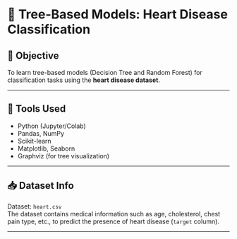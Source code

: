 # 🌳 Tree-Based Models: Heart Disease Classification

## 🎯 Objective
To learn tree-based models (Decision Tree and Random Forest) for classification tasks using the **heart disease dataset**.

---

## 🧰 Tools Used
- Python (Jupyter/Colab)
- Pandas, NumPy
- Scikit-learn
- Matplotlib, Seaborn
- Graphviz (for tree visualization)

---

## 📥 Dataset Info
Dataset: `heart.csv`  
The dataset contains medical information such as age, cholesterol, chest pain type, etc., to predict the presence of heart disease (`target` column).

---

